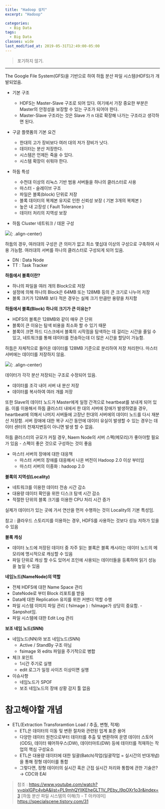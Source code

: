 ```yaml
---
title: "Hadoop 설치"
excerpt: "Hadoop"

categories:
  - Big Data
tags:
  - Big Data
classes: wide
last_modified_at: 2019-05-31T12:49:00-05:00
---
```


> 포기하지 않기. 

***

The Google File System(GFS)을 기반으로 하여 하둡 분산 파일 시스템(HDFS)가 개발되었음. 


- 기본 구조 

  - HDFS는 Master-Slave 구조로 되어 있다. 여기에서 가장 중요한 부분은 Master의 안정성을 보장할 수 있는 구조가 되어야 한다. 
  - Master-Slave 구조라는 것은 Slave 가 n 대로 확장해 나가는 구조라고 생각하면 된다. 


- 구글 플랫폼의 기본 요건

  - 한대의 고가 장비보다 여러 대의 저가 장비가 낫다. 
  - 데이터는 분산 저장한다. 
  - 시스템은 언제든 죽을 수 있다. 
  - 시스템 확장이 쉬워야 한다. 


- 하둡 특성 

  - 수천대 이상의 리눅스 기반 범용 서버들을 하나의 클러스터로 사용 
  - 마스터 - 슬레이브 구조 
  - 파일은 블록(block) 단위로 저장 
  - 블록 데이터의 복제본 유지로 인한 신뢰성 보장 ( 기본 3개의 복제본 )
  - 높은 내 고장성 ( Fault Tolerance )
  - 데이터 처리의 지역성 보장 

- 하둡 Cluster 네트워크 / 데몬 구성 

![](https://keepinmindsh.github.io/lines/assets/img/hadoop_cluster.png){: .align-center}

하둡의 경우, 여러대의 구성은 큰 의미가 없고 최소 몇십대 이상의 구성으로 구축하여 사용 가능함. 여러대의 서버를 하나의 클러스터로 구성되게 되어 있음. 

- DN : Data Node 
- TT : Task Tracker

**하둡에서 블록이란?**     

- 하나의 파일을 여러 개의 Block으로 저장
- 설정에 의해 하나의 Block은 64MB 또는 128MB 등의 큰 크기로 나누어 저장 
- 블록 크키가 128MB 보다 적은 경우는 실제 크기 만큼만 용량을 차지함 

**하둡에서 블록(Block) 하나의 크기가 큰 이유는?**

- HDFS의 블록은 128MB와 같이 매우 큰 단위 
- 블록이 큰 이유는 탐색 비용을 최소화 할 수 있기 때문 
- 블록이 크면 하드 디스크에서 블록의 시작점을 탐색하는 데 걸리는 시간을 줄일 수 있고, 네트워크를 통해 데이터를 전송하는데 더 많은 시간을 할당이 가능함. 

하둡은 자체적으로 들어온 데이터를 128MB 기준으로 분리하여 저장 처리한다. 마스터 서버에는 데이터를 저장하지 않음. 

![](https://keepinmindsh.github.io/lines/assets/img/hadoop_structure_001.png){: .align-center}

데이터가 각각 분산 저장되는 구조로 수정되어 있음. 

- 데이터를 조각 내어 서버 내 분산 저장 
- 데이터를 복사하여 여러 개를 저장 

또한 Slave의 데이터 노드가 Master에게 일정 간격으로 heartbeat를 보내게 되어 있음. 이를 이용해서 하둡 클러스터 내에서 한 대의 서버에 장애가 발생하였을 경우, heartbeat에 의해서 나머지 서버들에 고장난 한대의 서버에의 데이터 노드를 다시 재분산 저장함. 
서버 장애에 대한 복구 시간 동안에 데이터 유실이 발생할 수 있는 경우는 데이터 센터의 천재지변등이 아니면 발생 할 수 없음.   

하둡 클러스터의 규모가 커질 경우, Naem Node의 서버 스펙(메모리)가 좋아야할 필요가 있음 - 스펙이 좋은 것으로 구성하는 것이 좋음    

- 마스터 서버의 장애에 대한 대응책 
  - 마스터 서버의 장애를 대응해서 나온 버전이 Hadoop 2.0 이상 부터임 
  - 마스터 서버의 이중화 : hadoop 2.0 


**블록의 지역성(Locality)**   
- 네트워크를 이용한 데이터 전송 시간 감소 
- 대용량 데이터 확인을 위한 디스크 탐색 시간 감소 
- 적절한 단위의 블록 크기를 이용한 CPU 처리 시간 증가 

실제가 데이터가 있는 곳에 가서 연산을 먼저 수행하는 것이 Locality의 기본 특성임.  

참고 : 클라우드 스토리지를 이용하는 경우, HDFS를 사용하는 것보다 성능 저하가 있을 수 있음

**블록 캐싱**    
- 데이터 노드에 저장된 데이터 중 자주 읽는 블록은 블록 캐시라는 데이터 노드의 메모리에 명시적으로 캐싱할 수 있음 
- 파일 단위로 캐싱 할 수도 있어서 조인에 사용되는 데이터들을 등록하여 읽기 성능을 높일 수 있음 

**네임노드(NameNode)의 역할**  
- 전체 HDFS에 대한 Name Space 관리 
- DateNode로 부터 Block 리포트를 받음 
- Data에 대한 Replication 유지를 위한 커맨더 역할 수행 
- 파일 시스템 이미지 파일 관리 ( fsImage ) : fsImage가 상당히 중요함. - Sanpshot임. 
- 파일 시스템에 대한 Edit Log 관리 

**보조 네임 노드(SNN)**  
- 네임노드(NN)와 보조 네임노드(SNN)
  - Active / StandBy 구조 아님 
  - fsimage 와 edits 파일을 주기적으로 병합 
- 체크 포인트 
  - 1시간 주기로 실행 
  - edit 로그가 일정 사이즈 이상이면 실행 
- 이슈사항 
  - 네임노드가 SPOF
  - 보조 네임노드의 장애 상황 감지 툴 없음 

# 참고해야할 개념 

- ETL(Extraction Transforamtion Load / 추출, 변형, 적재)
  - ETL은 데이터의 이동 및 변환 절차와 관련된 업계 표준 용어
  - 다양한 데이터 원천으로부터 데이터를 추출 및 변환하여 운영 데이터 스토어(ODS), 데이터 웨어하우스(DW), 데이터마트(DW) 등에 데이터를 적재하는 작업의 핵심 구성요소
  - ETL은 대용량 데이터에 대한 일괄(Batch)작업(일괄작업 = 실시간의 반대개념)을 통해 정형 데이터를 통합
  - 그렇다면, 정형 데이터의 실시간 혹은 근접 실시간 처리와 통합에 관한 기술은? → CDC와 EAI

> 참조 : <https://www.youtube.com/watch?v=pixlGPc4vbA&list=PL9mhQYIlKEheGLT1V_PEby_I9pOXr1o3r&index=3> [하둡 분산 파일 시스템의 이해(1) - T 아카데미]
> https://specialscene.tistory.com/31